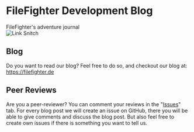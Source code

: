 [//]: # (Trigger Rebuild 12)
# FileFighter Development Blog
FileFighter's adventure journal  
![Link Snitch](https://github.com/FileFighter/filefighter.github.io/workflows/Link%20Snitch/badge.svg)

## Blog
Do you want to read our blog? Feel free to do so, and checkout our blog at: <a href="https://filefighter.de/">https://filefighter.de</a>

## Peer Reviews
Are you a peer-reviewer? You can comment your reviews in the "<a href="https://github.com/FileFighter/filefighter.github.io/issues">Issues</a>" tab. 
For every blog post we will create an issue on GitHub, there you will be able to give comments and discuss the blog post. But also feel free to create own issues if there is something you want to tell us.
